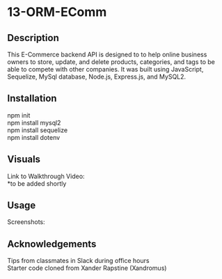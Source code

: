 # 13-ORM-EComm

## Description
This E-Commerce backend API is designed to to help online business owners to store, update, and delete products, categories, and tags to be able to compete with other companies.  It was built using JavaScript, Sequelize, MySql database, Node.js, Express.js, and MySQL2.

## Installation
npm init <br>
npm install mysql2 <br>
npm install sequelize <br>
npm install dotenv <br>

## Visuals
Link to Walkthrough Video:<br>*to be added shortly

## Usage
Screenshots: <br>

## Acknowledgements
Tips from classmates in Slack during office hours<br>
Starter code cloned from Xander Rapstine (Xandromus)<br>
